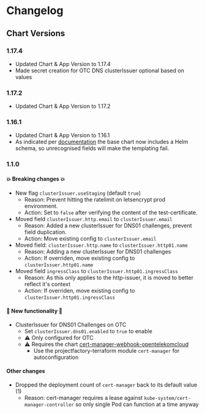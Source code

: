 # Changelog

## Chart Versions

### 1.17.4
- Updated Chart & App Version to 1.17.4
- Made secret creation for OTC DNS clusterIssuer optional based on values

### 1.17.2

- Updated Chart & App Version to 1.17.2

### 1.16.1

- Updated Chart & App Version to 1.16.1
- As indicated per [documentation](https://cert-manager.io/docs/releases/release-notes/release-notes-1.16/#helm) the base chart now includes a Helm schema, so unrecognised fields will make the templating fail.

### 1.1.0

#### 💥 Breaking changes 💥

- New flag `clusterIssuer.useStaging` (default `true`)
  - Reason: Prevent hitting the ratelimit on letsencrypt prod environment.
  - Action: Set to `false` after verifying the content of the test-certificate.
- Moved field `clusterIssuer.http.email` to `clusterIssuer.email`
  - Reason: Added a new clusterIssuer for DNS01 challenges, prevent field duplication.
  - Action: Move existing config to `clusterIssuer.email`
- Moved field: `clusterIssuer.http.name` to `clusterIssuer.http01.name`
  - Reason: Adding a new clusterIssuer for DNS01 challenges
  - Action: If overriden, move existing config to `clusterIssuer.http01.name`
- Moved field `ingressClass` to `clusterIssuer.http01.ingressClass`
  - Reason: As this only applies to the http-issuer, it is moved to better reflect it's context
  - Action: If overriden, move existing config to `clusterIssuer.http01.ingressClass`

#### 🎉 New functionality 🎉

- ClusterIssuer for DNS01 Challenges on OTC
  - Set `clusterIssuer.dns01.enabled` to `true` to enable
  - ⚠️ Only configured for OTC
  - ⚠️ Requires the chart [cert-manager-webhook-opentelekomcloud](https://github.com/akyriako/cert-manager-webhook-opentelekomcloud)
    - Use the projectfactory-terraform module `cert-manager` for autoconfiguration

#### Other changes

- Dropped the deployment count of `cert-manager` back to its default value (1)
  - Reason: cert-manager requires a lease against `kube-system/cert-manager-controller` so only single Pod can function at a time anyway
